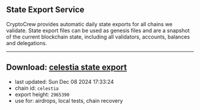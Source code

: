 ## State Export Service
CryptoCrew provides automatic daily state exports for all chains we validate. State export files can be used as genesis files and are a snapshot of the current blockchain state, including all validators, accounts, balances and delegations.

---
**Download: [celestia state export](https://dl-eu2.ccvalidators.com/SERVICE/celestia/celestia_export_2965390.json)**
---

- last updated: Sun Dec 08 2024 17:33:24
- chain id: `celestia`
- export height: `2965390`
- use for: airdrops, local tests, chain recovery
